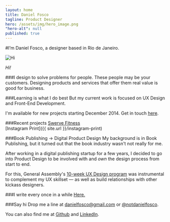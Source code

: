 ```yaml
---
layout: home
title: Daniel Fosco
tagline: Product Designer
hero: /assets/img/hero_image.png
"hero-alt": null
published: true
---
```


#I’m <span class="accent">Daniel Fosco</span>, a designer based in Rio de Janeiro.

![Hi](http://i.imgur.com/GMkqnNn.jpg)

<em>Hi!</em>

###I design to solve problems for people.
These people may be your customers. Designing products and services that offer them real value is good for business.

###Learning is what I do best
But my current work is focused on <span class="accent">UX Design</span> and <span class="accent">Front-End Development</span>.

I'm available for new projects starting December 2014. Get in touch <a href="mailto:danielfosco@gmail.com?subject=Hello, let%E2%80%99s%20work%20together">here</a>.

###Recent projects
[Swerve Fitness](http://invis.io/9F1908XPY)     
[Instagram Print]({{ site.url }}/instagram-print)


###Book Publishing → Digital Product Design
 My background is in Book Publishing, but it turned out that the book industry wasn't not really for me. 

 After working in a digital publishing startup for a few years, I decided to go into Product Design to be involved with and *own* the design process from start to end.

For this, General Assembly's <a href="https://generalassemb.ly/education/user-experience-design-immersive/new-york-city" target="_blank">10-week UX Design program</a> was instrumental to complement my UX skillset — as well as build relationships with other kickass designers.

###I write every once in a while
[Here.](http://danielfos.co/blog/) 

###Say hi
Drop me a line at [danielfosco@gmail.com](mailto:danielfosco@gmail.com) or [@notdanielfosco](https://www.twitter.com/notdanielfosco). 

You can also find me at [Github](https://github.com/dfosco) and [LinkedIn](https://www.linkedin.com/in/danielfosco/en).